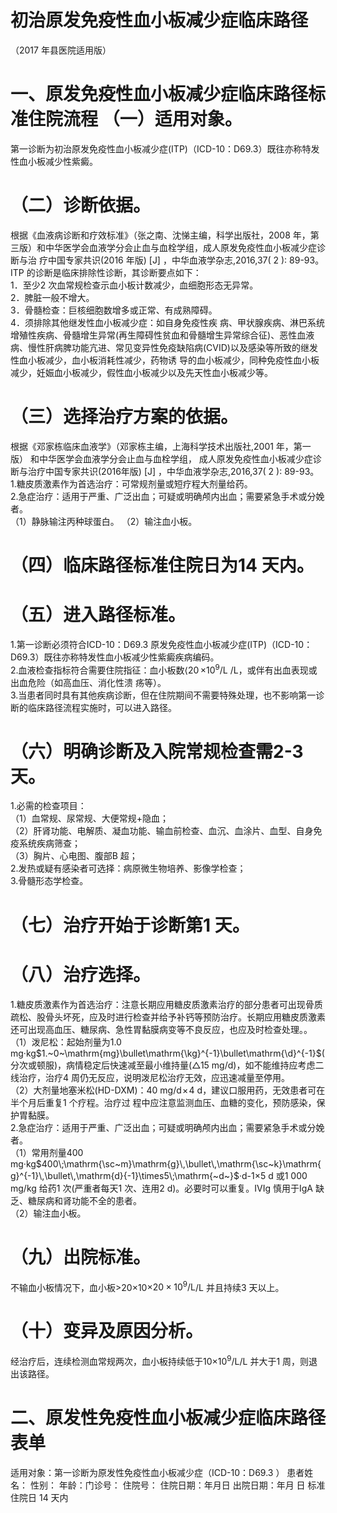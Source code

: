 # 初治原发免疫性血小板减少症临床路径  
（2017 年县医院适用版）  
# 一、原发免疫性血小板减少症临床路径标准住院流程 （一）适用对象。  
第一诊断为初治原发免疫性血小板减少症(ITP)（ICD-10：D69.3）既往亦称特发性血小板减少性紫癜。  
# （二）诊断依据。  
根据《血液病诊断和疗效标准》（张之南、沈悌主编，科学出版社，2008 年，第三版）和中华医学会血液学分会止血与血栓学组，成人原发免疫性血小板减少症诊断与治 疗中国专家共识(2016 年版) [J] ，中华血液学杂志,2016,37( 2 ): 89-93。  
ITP 的诊断是临床排除性诊断，其诊断要点如下：  
1．至少2 次血常规检查示血小板计数减少，血细胞形态无异常。  
2．脾脏一般不增大。  
3．骨髓检查：巨核细胞数增多或正常、有成熟障碍。  
4．须排除其他继发性血小板减少症：如自身免疫性疾 病、甲状腺疾病、淋巴系统增殖性疾病、骨髓增生异常(再生障碍性贫血和骨髓增生异常综合征)、恶性血液病、慢性肝病脾功能亢进、常见变异性免疫缺陷病(CVID)以及感染等所致的继发性血小板减少，血小板消耗性减少，药物诱 导的血小板减少，同种免疫性血小板减少，妊娠血小板减少，假性血小板减少以及先天性血小板减少等。  
# （三）选择治疗方案的依据。  
根据《邓家栋临床血液学》（邓家栋主编，上海科学技术出版社,2001 年，第一版） 和中华医学会血液学分会止血与血栓学组， 成人原发免疫性血小板减少症诊断与治疗中国专家共识(2016年版) [J] ，中华血液学杂志,2016,37( 2 ): 89-93。  
1.糖皮质激素作为首选治疗：可常规剂量或短疗程大剂量给药。  
2.急症治疗：适用于严重、广泛出血；可疑或明确颅内出血；需要紧急手术或分娩者。  
（1）静脉输注丙种球蛋白。 （2）输注血小板。  
# （四）临床路径标准住院日为14 天内。  
# （五）进入路径标准。  
1.第一诊断必须符合ICD-10：D69.3 原发免疫性血小板减少症(ITP)（ICD-10：D69.3）既往亦称特发性血小板减少性紫癜疾病编码。  
2.血液检查指标符合需要住院指征：血小板数$\langle20\,\times$$10^{9}/\mathrm{L}$ /L，或伴有出血表现或出血危险（如高血压、消化性溃 疡等）。  
3.当患者同时具有其他疾病诊断，但在住院期间不需要特殊处理，也不影响第一诊断的临床路径流程实施时，可以进入路径。  
# （六）明确诊断及入院常规检查需2-3 天。  
1.必需的检查项目：  
（1）血常规、尿常规、大便常规$+$隐血；  
（2）肝肾功能、电解质、凝血功能、输血前检查、血沉、血涂片、血型、自身免疫系统疾病筛查；  
（3）胸片、心电图、腹部B 超；  
2.发热或疑有感染者可选择：病原微生物培养、影像学检查；  
3.骨髓形态学检查。  
# （七）治疗开始于诊断第1 天。  
# （八）治疗选择。  
1.糖皮质激素作为首选治疗：注意长期应用糖皮质激素治疗的部分患者可出现骨质疏松、股骨头坏死，应及时进行检查并给予补钙等预防治疗。长期应用糖皮质激素还可出现高血压、糖尿病、急性胃黏膜病变等不良反应，也应及时检查处理。。  
（1）泼尼松：起始剂量为1.0 mg·kg$1.~0~\mathrm{mg}\bullet\mathrm{\kg}^{-1}\bullet\mathrm{\d}^{-1}$(分次或顿服)，病情稳定后快速减至最小维持量$(\triangle15\ \mathrm{mg/d})$，如不能维持应考虑二线治疗，治疗4 周仍无反应，说明泼尼松治疗无效，应迅速减量至停用。  
（2）大剂量地塞米松(HD-DXM)：$40\ \mathrm{{mg/d}\!\times\!4\ \mathrm{{d}}}$，建议口服用药，无效患者可在半个月后重复1 个疗程。治疗过 程中应注意监测血压、血糖的变化，预防感染，保护胃黏膜。  
2.急症治疗：适用于严重、广泛出血；可疑或明确颅内出血；需要紧急手术或分娩者。  
（1）常用剂量400 mg·kg$400\;\mathrm{\sc~m}\mathrm{g}\,\bullet\,\mathrm{\sc~k}\mathrm{g}^{-1}\,\bullet\,\mathrm{d}{-1}\times5\;\mathrm{~d~}$·d-1×5 d 或1 000 mg/kg 给药1 次(严重者每天1 次、连用2 d)。必要时可以重复。IVIg 慎用于IgA 缺乏、糖尿病和肾功能不全的患者。  
（2）输注血小板。  
# （九）出院标准。  
不输血小板情况下，血小板>20×10${\displaystyle\times20\times10^{9}/\mathrm{L}}$/L 并且持续3 天以上。  
# （十）变异及原因分析。  
经治疗后，连续检测血常规两次，血小板持续低于10$\times10^{9}/\mathrm{L}$/L 并大于1 周，则退出该路径。  
# 二、原发性免疫性血小板减少症临床路径表单  
适用对象：第一诊断为原发性免疫性血小板减少症（ICD-10：D69.3 ） 患者姓名：   性别： 年龄：门诊号：  住院号： 住院日期：年月日   出院日期：年月  日  标准住院日 14 天内  
